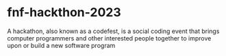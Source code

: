 # fnf-hackthon-2023
A hackathon, also known as a codefest, is a social coding event that brings computer programmers and other interested people together to improve upon or build a new software program
